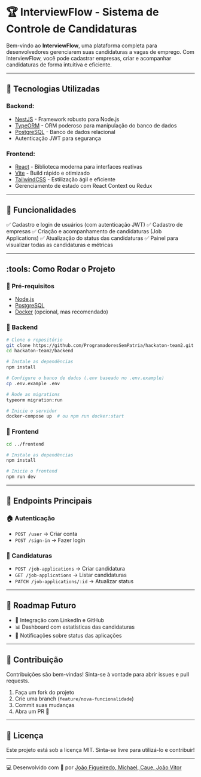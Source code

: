 # :trophy: InterviewFlow - Sistema de Controle de Candidaturas

Bem-vindo ao **InterviewFlow**, uma plataforma completa para desenvolvedores gerenciarem suas candidaturas a vagas de emprego. Com InterviewFlow, você pode cadastrar empresas, criar e acompanhar candidaturas de forma intuitiva e eficiente.

---

## :rocket: Tecnologias Utilizadas

### Backend:

- [NestJS](https://nestjs.com/) - Framework robusto para Node.js
- [TypeORM](https://typeorm.io/) - ORM poderoso para manipulação do banco de dados
- [PostgreSQL](https://www.postgresql.org/) - Banco de dados relacional
- Autenticação JWT para segurança

### Frontend:

- [React](https://react.dev/) - Biblioteca moderna para interfaces reativas
- [Vite](https://vitejs.dev/) - Build rápido e otimizado
- [TailwindCSS](https://tailwindcss.com/) - Estilização ágil e eficiente
- Gerenciamento de estado com React Context ou Redux

---

## :pushpin: Funcionalidades

:white_check_mark: Cadastro e login de usuários (com autenticação JWT)
:white_check_mark: Cadastro de empresas
:white_check_mark: Criação e acompanhamento de candidaturas (Job Applications)
:white_check_mark: Atualização do status das candidaturas
:white_check_mark: Painel para visualizar todas as candidaturas e métricas

---

## :tools: Como Rodar o Projeto

### :wrench: Pré-requisitos

- [Node.js](https://nodejs.org/)
- [PostgreSQL](https://www.postgresql.org/)
- [Docker](https://www.docker.com/) (opcional, mas recomendado)

### :small_blue_diamond: Backend

```bash
# Clone o repositório
git clone https://github.com/ProgramadoresSemPatria/hackaton-team2.git
cd hackaton-team2/backend

# Instale as dependências
npm install

# Configure o banco de dados (.env baseado no .env.example)
cp .env.example .env

# Rode as migrations
typeorm migration:run

# Inicie o servidor
docker-compose up  # ou npm run docker:start
```

### :small_blue_diamond: Frontend

```bash
cd ../frontend

# Instale as dependências
npm install

# Inicie o frontend
npm run dev
```

---

## :link: Endpoints Principais

### :house: Autenticação

- `POST /user` → Criar conta
- `POST /sign-in` → Fazer login

### :page_facing_up: Candidaturas

- `POST /job-applications` → Criar candidatura
- `GET /job-applications` → Listar candidaturas
- `PATCH /job-applications/:id` → Atualizar status

---

## :dart: Roadmap Futuro

- :pushpin: Integração com LinkedIn e GitHub
- :bar_chart: Dashboard com estatísticas das candidaturas
- :bell: Notificações sobre status das aplicações

---

## :handshake: Contribuição

Contribuições são bem-vindas! Sinta-se à vontade para abrir issues e pull requests.

1. Faça um fork do projeto
2. Crie uma branch (`feature/nova-funcionalidade`)
3. Commit suas mudanças
4. Abra um PR :rocket:

---

## :scroll: Licença

Este projeto está sob a licença MIT. Sinta-se livre para utilizá-lo e contribuir!

---

:computer: Desenvolvido com :blue_heart: por [João Figueiredo, Michael, Caue, João Vitor](https://github.com/ProgramadoresSemPatria/hackaton-team2)
